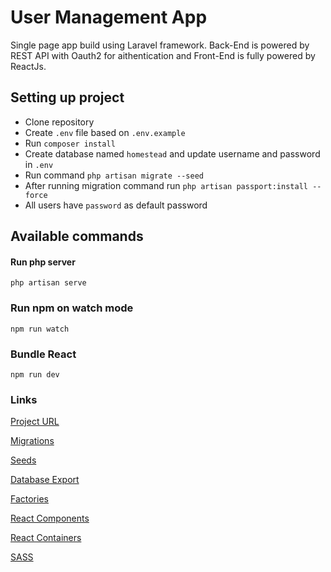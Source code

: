 # User Management App

Single page app build using Laravel framework. Back-End is powered by REST API with Oauth2 for aithentication and Front-End is fully powered by ReactJs.

## Setting up project

-   Clone repository
-   Create `.env` file based on `.env.example`
-   Run `composer install`
-   Create database named `homestead` and update username and password in `.env`
-   Run command `php artisan migrate --seed`
-   After running migration command run `php artisan passport:install --force`
-   All users have `password` as default password

## Available commands

#### Run php server

`php artisan serve`

### Run npm on watch mode

`npm run watch`

### Bundle React

`npm run dev`

### Links

[Project URL](http://127.0.0.1:8000)

[Migrations](https://github.com/codemongerr/listingapp/tree/master/database/migrations)

[Seeds](https://github.com/codemongerr/listingapp/tree/master/database/seeds)

[Database Export](https://github.com/codemongerr/listingapp/tree/master/database/exports)

[Factories](https://github.com/codemongerr/listingapp/tree/master/database/factories)

[React Components](https://github.com/codemongerr/listingapp/tree/master/resources/js/components)

[React Containers](https://github.com/codemongerr/listingapp/tree/master/resources/js/components)

[SASS](https://github.com/codemongerr/listingapp/tree/master/resources/sass)
